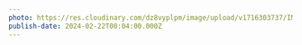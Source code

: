 ```yaml
---
photo: https://res.cloudinary.com/dz8vyplpm/image/upload/v1716303737/IMG_9082_oz7pdx.jpg
publish-date: 2024-02-22T00:04:00.000Z
---
```

